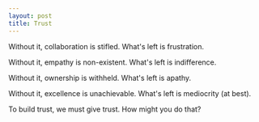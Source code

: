 ```yaml
---
layout: post
title: Trust
---
```


Without it, collaboration is stifled. What's left is frustration.

Without it, empathy is non-existent. What's left is indifference.

Without it, ownership is withheld. What's left is apathy.

Without it, excellence is unachievable. What's left is mediocrity (at best).

To build trust, we must give trust. How might you do that?